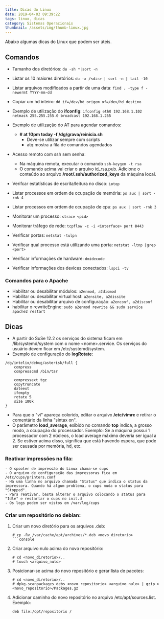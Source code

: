 ```yaml
---
title: Dicas do Linux
date: 2019-04-03 09:39:22
tags: linux, dicas
category: Sistemas Operacionais
thumbnail: /assets/img/thumb-linux.jpg
---
```


Abaixo algumas dicas do Linux que podem ser úteis.

## Comandos
- Tamanho dos diretórios: ```du -sh *|sort -n```
- Listar os 10 maiores diretórios: ```du -x /<dir> | sort -n | tail -10```
- Listar arquivos modificados a partir de uma data: ```find . -type f -newermt YYYY-mm-dd```
- Copiar um hd inteiro: ```dd if=/dev/hd_origem of=/dev/hd_destino```

- Exemplo de utilização do **ifconfig**: ```ifconfig eth0 192.168.1.102 netmask 255.255.255.0 broadcast 192.168.1.255```
- Exemplo de utilização do AT para agendar comandos: 
	- **\# at 10pm today -f /dg/grava/reinicia.sh**
    	- Deve-se utilizar sempre com scripts
		- atq mostra a fila de comandos agendados

- Acesso remoto com ssh sem senha:
  - Na máquina remota, executar o comando ```ssh-keygen -t rsa```
  - O comando acima vai criar o arquivo id_rsa.pub. Adicione o conteúdo ao arquivo **/root/.ssh/authorized_keys** da máquina local.

- Verifcar estatísticas de escrita/leitura no disco: ```iotop```
- Listar processos em ordem de ocupação de memória: ```ps aux | sort -rnk 4```
- Listar processos em ordem de ocupação de cpu: ```ps aux | sort -rnk 3```
- Monitorar um processo: ```strace <pid>```
- Monitorar tráfego de rede: ```tcpflow -c -i <interface> port 8443```
- Verificar portas: ```netstat -tulpn```
- Verificar qual processo está utilizando uma porta: ```netstat -ltnp |grep <port>```
- Verificar informações de hardware: ```dmidecode```
- Verificar informações dos devices conectados: ```lspci -tv```

### Comandos para o Apache
- Habilitar ou desabilitar módulos: ```a2enmod, a2dismod```
- Habilitar ou desabilitar virtual host: ```a2ensite, a2dissite```
- Habilitar ou desabilitar arquivo de configuração: ```a2enconf, a2disconf```
- habilitar o rewriteEngine: ```sudo a2enmod rewrite && sudo service apache2 restart```

## Dicas
- A partir do SuSe 12.2 os serviços do sistema ficam em /lib/systemd/system com o nome \<nome\>.service. Os serviços do usuário devem ficar em /etc/systemd/system.
- Exemplo de configuração do **logRotate**:
```console
/dg/intelix/debug/asterisk/full {
	compress
	compresscmd /bin/tar

	compressext tgz
	copytruncate
	dateext
	ifempty
	rotate 5
	size 100k
}
```
- Para que o "vi" apareça colorido, editar o arquivo **/etc/vimrc** e retirar o comentário da linha "sintax on".
- O parâmetro **load_average**, exibido no comando **top** indica, a grosso modo, a ocupação do processador. Exemplo: Se a máquina possui 1 processador com 2 núcleos, o load average máximo deveria ser igual a 2. Se estiver acima disso, significa que está havendo espera, que pode ser causada por memória, hd, etc.
  
### Reativar impressões na fila:
    - O spooler de impressão do Linux chama-se cups
	- O arquivo de configuração das impressoras fica em /etc/cups/printers.conf
	- Há uma linha no arquivo chamada "Status" que indica o status da impressora. Quando há algum problema, o cups muda o status para "Stopped". 
	- Para reativar, basta alterar o arquivo colocando o status para "Idle" e restartar o cups no init.d
	- Os logs podem ser vistos em /var/log/cups

### Criar um repositório no debian:
1. Criar um novo diretório para os arquivos .deb: 
	```console
	# cp -Rv /var/cache/apt/archives/*.deb <novo_diretorio>
	```console
2. Criar arquivo nulo acima do novo repositório:
	```console
	# cd <novo_diretorio>/..
	# touch <arquivo_nulo>
	```
3. Posicionar-se acima do novo repositório e gerar lista de pacotes: 
	```console
	# cd <novo_diretorio>/..
	# dpkg-scanpackages debs <novo_repositorio> <arquivo_nulo> | gzip > <novo_repositorio>/Packages.gz
	```
4. Adicionar caminho do novo repositório no arquivo /etc/apt/sources.list. Exemplo:
	```console
	deb file:/opt/repositorio /
	```